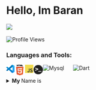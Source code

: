 # Hello, Im Baran 
<img src="https://github.com/baranaghaa/baranaghaa/blob/master/It.gif" width="25px">

![Profile Views](https://komarev.com/ghpvc/?username=MrLuxxy&color=blueviolet)
### Languages and Tools:

<img align="left" alt="Visual Studio Code" width="22px" src="https://raw.githubusercontent.com/github/explore/80688e429a7d4ef2fca1e82350fe8e3517d3494d/topics/visual-studio-code/visual-studio-code.png" />
<img align="left" alt="HTML5" width="28px" src="https://raw.githubusercontent.com/github/explore/80688e429a7d4ef2fca1e82350fe8e3517d3494d/topics/html/html.png" />
<img align="left" alt="JavaScript" width="22px" src="https://raw.githubusercontent.com/github/explore/80688e429a7d4ef2fca1e82350fe8e3517d3494d/topics/javascript/javascript.png" />
<img align="left" alt="Terminal" width="26px" src="https://raw.githubusercontent.com/github/explore/80688e429a7d4ef2fca1e82350fe8e3517d3494d/topics/terminal/terminal.png" />
<img align="left" alt="Mysql" width="80" src="https://www.vectorlogo.zone/logos/mysql/mysql-horizontal.svg" />
<img align="left" alt="Dart" width="70px" src="https://www.vectorlogo.zone/logos/dartlang/dartlang-official.svg" />

<br />
<br />


<details>
  <summary><b>My </b>Name is</summary>
  <h1>Baran Agha</h1>
  
</details>

